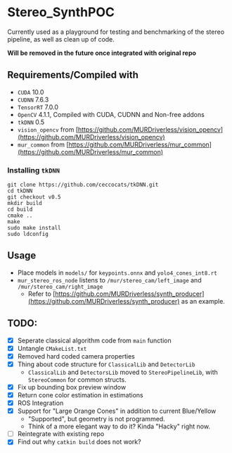 # Stereo_SynthPOC
Currently used as a playground for testing and benchmarking of the stereo pipeline, as well as clean up of code.

**Will be removed in the future once integrated with original repo**

## Requirements/Compiled with
 - `CUDA` 10.0
 - `CUDNN` 7.6.3
 - `TensorRT` 7.0.0
 - `OpenCV` 4.1.1, Compiled with CUDA, CUDNN and Non-free addons
 - `tkDNN` 0.5
 - `vision_opencv` from [https://github.com/MURDriverless/vision_opencv](https://github.com/MURDriverless/vision_opencv)
 - `mur_common` from [https://github.com/MURDriverless/mur_common](https://github.com/MURDriverless/mur_common)

### Installing `tkDNN`
```
git clone https://github.com/ceccocats/tkDNN.git
cd tkDNN
git checkout v0.5
mkdir build
cd build
cmake ..
make
sudo make install
sudo ldconfig
```

## Usage
 - Place models in `models/` for `keypoints.onnx` and `yolo4_cones_int8.rt`
 - `mur_stereo_ros_node` listens to `/mur/stereo_cam/left_image` and `/mur/stereo_cam/right_image`
    - Refer to [https://github.com/MURDriverless/synth_producer](https://github.com/MURDriverless/synth_producer) as an example.

## TODO:
 - [x] Seperate classical algorithm code from `main` function
 - [x] Untangle `CMakeList.txt`
 - [x] Removed hard coded camera properties
 - [x] Thing about code structure for `ClassicalLib` and `DetectorLib`
    - `ClassicalLib` and `DetectorsLib` moved to `StereoPipelineLib`, with `StereoCommon` for common structs.
 - [x] Fix up bounding box preview window
 - [x] Return cone color estimation in estimations
 - [x] ROS Integration
 - [x] Support for "Large Orange Cones" in addition to current Blue/Yellow
   - "Supported", but geometry is not programmed.
   - Think of a more elegant way to do it? Kinda "Hacky" right now.
 - [ ] Reintegrate with existing repo
 - [x] Find out why `catkin build` does not work?